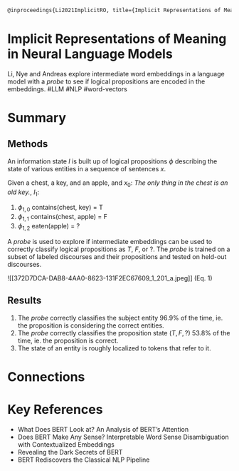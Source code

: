 ```latex
@inproceedings{Li2021ImplicitRO, title={Implicit Representations of Meaning in Neural Language Models}, author={Belinda Z. Li and Maxwell Nye and Jacob Andreas}, booktitle={ACL}, year={2021} }
```
# Implicit Representations of Meaning in Neural Language Models
Li, Nye and Andreas explore intermediate word embeddings in a language model with a _probe_ to see if logical propositions are encoded in the embeddings.
#LLM #NLP #word-vectors 
# Summary
## Methods
An information state $I$ is built up of logical propositions $\phi$ describing the state of various entities in a sequence of sentences $x$.

Given a chest, a key, and an apple, and $x_0:$ _The only thing in the chest is an old key._, $I_1:$
1. $\phi_{1,0}$ contains(chest, key) = T
2. $\phi_{1,1}$ contains(chest, apple) = F
3. $\phi_{1,2}$ eaten(apple) = ?

A _probe_ is used to explore if intermediate embeddings can be used to correctly classify logical propositions  as $T$, $F$, or $?$. The _probe_ is trained on a subset of labeled discourses and their propositions and tested on held-out discourses.

![[372D7DCA-DAB8-4AA0-8623-131F2EC67609_1_201_a.jpeg]] (Eq. 1)
## Results
1. The _probe_ correctly classifies the subject entity 96.9% of the time, ie. the proposition is considering the correct entities.
2. The _probe_ correctly classifies the proposition state ($T, F, ?$) 53.8% of the time, ie. the proposition is correct.
3. The state of an entity is roughly localized to tokens that refer to it.
# Connections
# Key References
* What Does BERT Look at? An Analysis of BERT’s Attention
* Does BERT Make Any Sense? Interpretable Word Sense Disambiguation with Contextualized Embeddings
* Revealing the Dark Secrets of BERT
* BERT Rediscovers the Classical NLP Pipeline